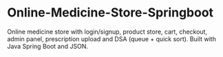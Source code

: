 # Online-Medicine-Store-Springboot
Online medicine store with login/signup, product store, cart, checkout, admin panel, prescription upload and DSA (queue + quick sort). Built with Java Spring Boot and JSON.
